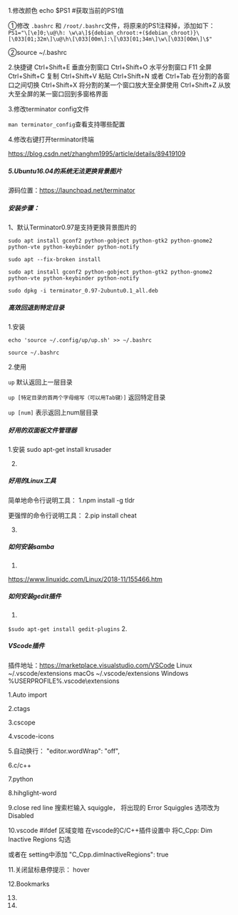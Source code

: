 1.修改颜色
echo $PS1   #获取当前的PS1值

①修改 `.bashrc` 和 `/root/.bashrc`文件，将原来的PS1注释掉，添加如下：
`PS1="\[\e]0;\u@\h: \w\a\]${debian_chroot:+($debian_chroot)}\[\033[01;32m\]\u@\h\[\033[00m\]:\[\033[01;34m\]\w\[\033[00m\]\$"`

②source  ~/.bashrc

2.快捷键
Ctrl+Shift+E 垂直分割窗口
Ctrl+Shift+O 水平分割窗口
F11 全屏
Ctrl+Shift+C 复制
Ctrl+Shift+V 粘贴
Ctrl+Shift+N 或者 Ctrl+Tab 在分割的各窗口之间切换
Ctrl+Shift+X 将分割的某一个窗口放大至全屏使用
Ctrl+Shift+Z 从放大至全屏的某一窗口回到多窗格界面

3.修改terminator config文件

`man terminator_config`查看支持哪些配置

4.修改右键打开terminator终端

https://blog.csdn.net/zhanghm1995/article/details/89419109

##### 5.Ubuntu16.04的系统无法更换背景图片
源码位置：https://launchpad.net/terminator
##### 安装步骤：

1、默认Terminator0.97是支持更换背景图片的

`sudo apt install gconf2 python-gobject python-gtk2 python-gnome2 python-vte python-keybinder python-notify`

`sudo apt --fix-broken install`

`sudo apt install gconf2 python-gobject python-gtk2 python-gnome2 python-vte python-keybinder python-notify`

`sudo dpkg -i terminator_0.97-2ubuntu0.1_all.deb`

##### 高效回退到特定目录
1.安装

`echo 'source ~/.config/up/up.sh' >> ~/.bashrc`

`source ~/.bashrc`

2.使用

`up`	默认返回上一层目录

`up [特定目录的首两个字母缩写（可以用Tab键）]`	返回特定目录

`up [num]`	表示返回上num层目录	


##### 好用的双面板文件管理器
1.安装
sudo apt-get install krusader

2.


##### 好用的Linux工具

简单地命令行说明工具：
1.npm install -g tldr


更强悍的命令行说明工具：
2.pip install cheat

3.


##### 如何安装samba
1.
https://www.linuxidc.com/Linux/2018-11/155466.htm


##### 如何安装gedit插件
1.
`
$sudo apt-get install gedit-plugins
`
2.

##### VScode插件
插件地址：https://marketplace.visualstudio.com/VSCode
 Linux ~/.vscode/extensions
 macOs ~/.vscode/extensions
 Windows %USERPROFILE%\.vscode\extensions

1.Auto import

2.ctags

3.cscope

4.vscode-icons

5.自动换行：
"editor.wordWrap": "off",

6.c/c++

7.python

8.hihglight-word

9.close red line
搜索栏输入 squiggle， 将出现的 Error Squiggles 选项改为 Disabled

10.vscode #ifdef 区域变暗
在vscode的C/C++插件设置中 将C_Cpp: Dim Inactive Regions 勾选

或者在 setting中添加 "C_Cpp.dimInactiveRegions": true

11.关闭鼠标悬停提示：
hover

12.Bookmarks

13.

14.
